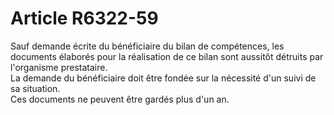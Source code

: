 # Article R6322-59

  
Sauf demande écrite du bénéficiaire du bilan de compétences, les documents élaborés pour la réalisation de ce bilan sont aussitôt détruits par l'organisme prestataire.   
La demande du bénéficiaire doit être fondée sur la nécessité d'un suivi de sa situation.   
Ces documents ne peuvent être gardés plus d'un an.